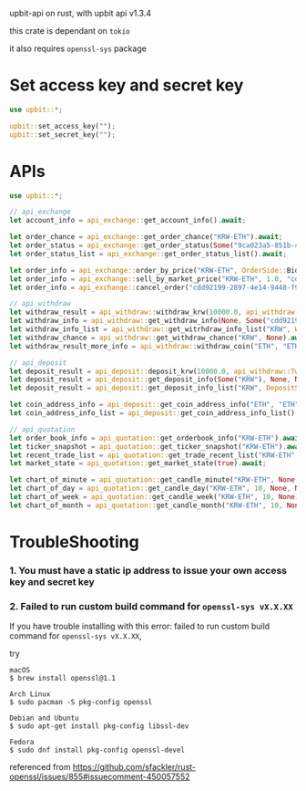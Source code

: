 upbit-api on rust, with upbit api v1.3.4


this crate is dependant on `tokio`

it also requires `openssl-sys` package

# Set access key and secret key
```rust
use upbit::*;

upbit::set_access_key("");
upbit::set_secret_key("");
```

# APIs
```rust
use upbit::*;

// api_exchange
let account_info = api_exchange::get_account_info().await;

let order_chance = api_exchange::get_order_chance("KRW-ETH").await;
let order_status = api_exchange::get_order_status(Some("9ca023a5-851b-4fec-9f0a-48cd83c2eaae"), None).await;
let order_status_list = api_exchange::get_order_status_list().await;

let order_info = api_exchange::order_by_price("KRW-ETH", OrderSide::Bid, 5000.0, 1_435_085.0, OrderType::Limit, None).await;
let order_info = api_exchange::sell_by_market_price("KRW-ETH", 1.0, "cdd92199-2897-4e14-9448-f923320408ad").await;
let order_info = api_exchange::cancel_order("cdd92199-2897-4e14-9448-f923320408ad").await;

// api_withdraw
let withdraw_result = api_withdraw::withdraw_krw(10000.0, api_withdraw::TwoFactorType::KakaoPay).await;
let withdraw_info = api_withdraw::get_withdraw_info(None, Some("cdd92199-2897-4e14-9448-f923320408ad"), None).await;
let withdraw_info_list = api_withdraw::get_witrhdraw_info_list("KRW", WithdrawState::Done, None, None, 10, 0, OrderBy::Asc).await;
let withdraw_chance = api_withdraw::get_withdraw_chance("KRW", None).await;
let withdraw_result_more_info = api_withdraw::withdraw_coin("ETH", "ETH", 0.05, "0x40268F1e99F76b658c6D52d89166EE289EfC225d", None, TransactionType::Default).await;

// api_deposit
let deposit_result = api_deposit::deposit_krw(10000.0, api_withdraw::TwoFactorType::KakaoPay).await
let deposit_result = api_deposit::get_deposit_info(Some("KRW"), None, None).await;
let deposit_result = api_deposit::get_deposit_info_list("KRW", DepositState::Rejected, None, None, 10, 0, OrderBy::Asc).await;

let coin_address_info = api_deposit::get_coin_address_info("ETH", "ETH").await:
let coin_address_info_list = api_deposit::get_coin_address_info_list().await;

// api_quotation
let order_book_info = api_quotation::get_orderbook_info("KRW-ETH").await;
let ticker_snapshot = api_quotation::get_ticker_snapshot("KRW-ETH").await;
let recent_trade_list = api_quotation::get_trade_recent_list("KRW-ETH", None, 3, "0".to_string(), None).await;
let market_state = api_quotation::get_market_state(true).await;

let chart_of_minute = api_quotation::get_candle_minute("KRW-ETH", None, 50, CandleMinute::Min10).await;
let chart_of_day = api_quotation::get_candle_day("KRW-ETH", 10, None, None).await;
let chart_of_week = api_quotation::get_candle_week("KRW-ETH", 10, None).await;
let chart_of_month = api_quotation::get_candle_month("KRW-ETH", 10, None).await;

```

# TroubleShooting

### 1. You must have a static ip address to issue your own access key and secret key

### 2. Failed to run custom build command for `openssl-sys vX.X.XX`

If you have trouble installing with this error: failed to run custom build command for `openssl-sys vX.X.XX`, 

try
```
macOS
$ brew install openssl@1.1

Arch Linux
$ sudo pacman -S pkg-config openssl

Debian and Ubuntu
$ sudo apt-get install pkg-config libssl-dev

Fedora
$ sudo dnf install pkg-config openssl-devel
```
referenced from https://github.com/sfackler/rust-openssl/issues/855#issuecomment-450057552
